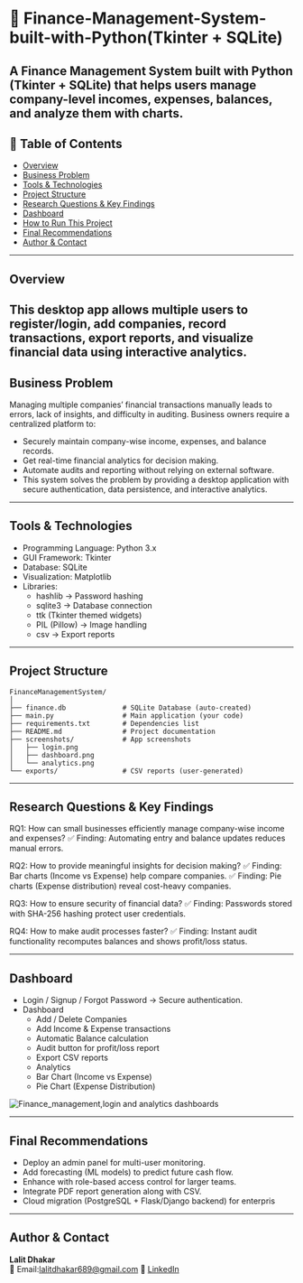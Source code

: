 # 🧾 Finance-Management-System-built-with-Python(Tkinter + SQLite)

A Finance Management System built with Python (Tkinter + SQLite) that helps users manage company-level incomes, expenses, balances, and analyze them with charts.
---

## 📌 Table of Contents
- <a href="#overview">Overview</a>
- <a href="#business-problem">Business Problem</a>
- <a href="#tools--technologies">Tools & Technologies</a>
- <a href="#project-structure">Project Structure</a>
- <a href="#research-questions--key-findings">Research Questions & Key Findings</a>
- <a href="#dashboard">Dashboard</a>
- <a href="#how-to-run-this-project">How to Run This Project</a>
- <a href="#final-recommendations">Final Recommendations</a>
- <a href="#author--contact">Author & Contact</a>
---

<h2><a class="anchor" id="overview"></a>Overview</h2>

This desktop app allows multiple users to register/login, add companies, record transactions, export reports, and visualize financial data using interactive analytics.
---

<h2><a class="anchor" id="business-problem"></a>Business Problem</h2>

Managing multiple companies’ financial transactions manually leads to errors, lack of insights, and difficulty in auditing. Business owners require a centralized platform to:
 - Securely maintain company-wise income, expenses, and balance records.
 - Get real-time financial analytics for decision making.
 - Automate audits and reporting without relying on external software.
 - This system solves the problem by providing a desktop application with secure  authentication, data persistence, and interactive analytics.
---

<h2><a class="anchor" id="tools--technologies"></a>Tools & Technologies</h2>

- Programming Language: Python 3.x
- GUI Framework: Tkinter
- Database: SQLite
- Visualization: Matplotlib
- Libraries:
    - hashlib → Password hashing
    - sqlite3 → Database connection
    - ttk (Tkinter themed widgets)
    - PIL (Pillow) → Image handling
    - csv → Export reports
---

<h2><a class="anchor" id="project-structure"></a>Project Structure</h2>

```
FinanceManagementSystem/
│
├── finance.db              # SQLite Database (auto-created)
├── main.py                 # Main application (your code)
├── requirements.txt        # Dependencies list
├── README.md               # Project documentation
├── screenshots/            # App screenshots
│   ├── login.png
│   ├── dashboard.png
│   └── analytics.png
└── exports/                # CSV reports (user-generated)

```
---
<h2><a class="anchor" id="research-questions--key-findings"></a>Research Questions & Key Findings</h2>

RQ1: How can small businesses efficiently manage company-wise income and expenses?
    ✅ Finding: Automating entry and balance updates reduces manual errors.

RQ2: How to provide meaningful insights for decision making?
    ✅ Finding: Bar charts (Income vs Expense) help compare companies.
    ✅ Finding: Pie charts (Expense distribution) reveal cost-heavy companies.

RQ3: How to ensure security of financial data?
    ✅ Finding: Passwords stored with SHA-256 hashing protect user credentials.

RQ4: How to make audit processes faster?
    ✅ Finding: Instant audit functionality recomputes balances and shows profit/loss status.

---
<h2><a class="anchor" id="dashboard"></a>Dashboard</h2>

- Login / Signup / Forgot Password → Secure authentication.
- Dashboard
   - Add / Delete Companies
   - Add Income & Expense transactions
   - Automatic Balance calculation
   - Audit button for profit/loss report
   - Export CSV reports
   - Analytics
   - Bar Chart (Income vs Expense)
   - Pie Chart (Expense Distribution)

![Finance_management,login and analytics dashboards](https://github.com/Lalit849/Finance-Management-system-GUI-Tkinter/issues/1#issue-3450363954)

---
<h2><a class="anchor" id="final-recommendations"></a>Final Recommendations</h2>

- Deploy an admin panel for multi-user monitoring.
- Add forecasting (ML models) to predict future cash flow.
- Enhance with role-based access control for larger teams.
- Integrate PDF report generation along with CSV.
- Cloud migration (PostgreSQL + Flask/Django backend) for enterpris

---
<h2><a class="anchor" id="author--contact"></a>Author & Contact</h2>

**Lalit Dhakar**  
📧 Email:lalitdhakar689@gmail.com
🔗 [LinkedIn](www.linkedin.com/in/lalit-dhakar-378101335)  
